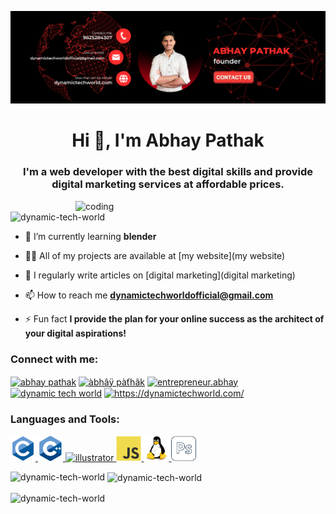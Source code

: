 ![logo](https://github.com/Dynamic-Tech-World/Dynamic-Tech-World/blob/main/Github%20banner%20.png)
<h1 align="center">Hi 👋, I'm Abhay Pathak</h1>
<h3 align="center">I'm a web developer with the best digital skills and provide digital marketing services at affordable prices.</h3>

<img align="right" alt="coding" width="400" src="[https://www.google.com/url?sa=i&url=https%3A%2F%2Fgifer.com%2Fen%2Fgifs%2Fcoding&psig=AOvVaw28DXHrEo-aPn51XsGgLjx-&ust=1705111267812000&source=images&cd=vfe&opi=89978449&ved=0CBIQjRxqFwoTCMCVxNLg1oMDFQAAAAAdAAAAABAW](https://i.gifer.com/JXA0.gif)">

<p align="left"> <img src="https://komarev.com/ghpvc/?username=dynamic-tech-world&label=Profile%20views&color=0e75b6&style=flat" alt="dynamic-tech-world" /> </p>

- 🌱 I’m currently learning **blender**

- 👨‍💻 All of my projects are available at [my website](my website)

- 📝 I regularly write articles on [digital marketing](digital marketing)

- 📫 How to reach me **dynamictechworldofficial@gmail.com**

- ⚡ Fun fact **I provide the plan for your online success as the architect of your digital aspirations!**

<h3 align="left">Connect with me:</h3>
<p align="left">
<a href="https://linkedin.com/in/abhay pathak" target="blank"><img align="center" src="https://raw.githubusercontent.com/rahuldkjain/github-profile-readme-generator/master/src/images/icons/Social/linked-in-alt.svg" alt="abhay pathak" height="30" width="40" /></a>
<a href="https://fb.com/àbhâÿ pàťhãk" target="blank"><img align="center" src="https://raw.githubusercontent.com/rahuldkjain/github-profile-readme-generator/master/src/images/icons/Social/facebook.svg" alt="àbhâÿ pàťhãk" height="30" width="40" /></a>
<a href="https://instagram.com/entrepreneur.abhay" target="blank"><img align="center" src="https://raw.githubusercontent.com/rahuldkjain/github-profile-readme-generator/master/src/images/icons/Social/instagram.svg" alt="entrepreneur.abhay" height="30" width="40" /></a>
<a href="https://www.youtube.com/c/dynamic tech world" target="blank"><img align="center" src="https://raw.githubusercontent.com/rahuldkjain/github-profile-readme-generator/master/src/images/icons/Social/youtube.svg" alt="dynamic tech world" height="30" width="40" /></a>
<a href="/https://dynamictechworld.com/" target="blank"><img align="center" src="https://raw.githubusercontent.com/rahuldkjain/github-profile-readme-generator/master/src/images/icons/Social/rss.svg" alt="https://dynamictechworld.com/" height="30" width="40" /></a>
</p>

<h3 align="left">Languages and Tools:</h3>
<p align="left"> <a href="https://www.cprogramming.com/" target="_blank" rel="noreferrer"> <img src="https://raw.githubusercontent.com/devicons/devicon/master/icons/c/c-original.svg" alt="c" width="40" height="40"/> </a> <a href="https://www.w3schools.com/cpp/" target="_blank" rel="noreferrer"> <img src="https://raw.githubusercontent.com/devicons/devicon/master/icons/cplusplus/cplusplus-original.svg" alt="cplusplus" width="40" height="40"/> </a> <a href="https://www.adobe.com/in/products/illustrator.html" target="_blank" rel="noreferrer"> <img src="https://www.vectorlogo.zone/logos/adobe_illustrator/adobe_illustrator-icon.svg" alt="illustrator" width="40" height="40"/> </a> <a href="https://developer.mozilla.org/en-US/docs/Web/JavaScript" target="_blank" rel="noreferrer"> <img src="https://raw.githubusercontent.com/devicons/devicon/master/icons/javascript/javascript-original.svg" alt="javascript" width="40" height="40"/> </a> <a href="https://www.linux.org/" target="_blank" rel="noreferrer"> <img src="https://raw.githubusercontent.com/devicons/devicon/master/icons/linux/linux-original.svg" alt="linux" width="40" height="40"/> </a> <a href="https://www.photoshop.com/en" target="_blank" rel="noreferrer"> <img src="https://raw.githubusercontent.com/devicons/devicon/master/icons/photoshop/photoshop-line.svg" alt="photoshop" width="40" height="40"/> </a> </p>

<p><img align="left" src="https://github-readme-stats.vercel.app/api/top-langs?username=dynamic-tech-world&show_icons=true&locale=en&layout=compact" alt="dynamic-tech-world" /></p>

<p>&nbsp;<img align="center" src="https://github-readme-stats.vercel.app/api?username=dynamic-tech-world&show_icons=true&locale=en" alt="dynamic-tech-world" /></p>

<p><img align="center" src="https://github-readme-streak-stats.herokuapp.com/?user=dynamic-tech-world&" alt="dynamic-tech-world" /></p>
